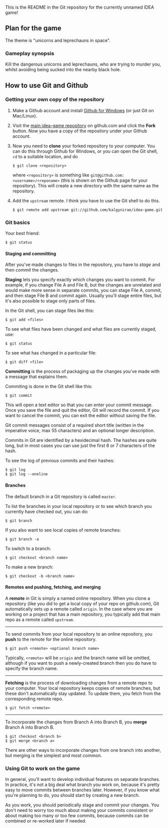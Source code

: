 This is the README in the Git repository for the currently unnamed IDEA
game!

## Plan for the game

The theme is "unicorns and leprechauns in space".

### Gameplay synopsis

Kill the dangerous unicorns and leprechauns, who are trying to murder
you, whilst avoiding being sucked into the nearby black hole.

## How to use Git and Github

### Getting your own copy of the repository

1.  Make a Github account and install [Github for Windows][2] (or just
    Git on Mac/Linux).

2.  Visit the [main idea-game repository][3] on github.com and click the
    **Fork** button. Now you have a copy of the repository under your
    Github account.

3.  Now you need to **clone** your forked repository to your computer. You
    can do this through Github for Windows, or you can open the Git
    shell, `cd` to a suitable location, and do

        $ git clone <repository>

    where `<repository>` is something like
    `git@github.com:<username>/<reponame>` (this is shown on the Github
    page for your repository). This will create a new directory with the
    same name as the repository.

4.  Add the `upstream` remote. I think you have to use the Git shell to
    do this.

        $ git remote add upstream git://github.com/kalgynirae/idea-game.git

### Git basics

Your best friend:

    $ git status

#### Staging and committing

After you've made changes to files in the repository, you have to
*stage* and then *commit* the changes.

**Staging** lets you specify exactly which changes you want to commit.
For example, if you change File A and File B, but the changes are
unrelated and would make more sense in separate commits, you can stage
File A, commit, and then stage File B and commit again. Usually you'll
stage entire files, but it's also possible to stage only parts of files.

In the Git shell, you can stage files like this:

    $ git add <files>

To see what files have been changed and what files are currently staged,
use:

    $ git status

To see what has changed in a particular file:

    $ git diff <file>

**Committing** is the process of packaging up the changes you've made
with a message that explains them.

Commiting is done in the Git shell like this:

    $ git commit

This will open a text editor so that you can enter your commit message.
Once you save the file and quit the editor, Git will record the commit.
If you want to cancel the commit, you can exit the editor without saving
the file.

Git commit messages consist of a required short title
(written in the imperative voice, max 55 characters) and an optional
longer description.

Commits in Git are identified by a hexidecimal hash. The hashes are
quite long, but in most cases you can use just the first 6 or 7 characters of
the hash.

To see the log of previous commits and their hashes:

    $ git log
    $ git log --oneline

#### Branches

The default branch in a Git repository is called `master`.

To list the branches in your local repository or to see which branch you
currently have checked out, you can do:

    $ git branch

If you also want to see local copies of remote branches:

    $ git branch -a

To switch to a branch:

    $ git checkout <branch name>

To make a new branch:

    $ git checkout -b <branch name>

#### Remotes and pushing, fetching, and merging

A **remote** in Git is simply a named online repository. When you clone
a repository (like you did to get a local copy of your repo on
github.com), Git automatically sets up a remote called `origin`. In the
case where you are working on a project that has a main repository, you
typically add that main repo as a remote called `upstream`.

---

To send commits from your local repository to an online repository, you
**push** to the remote for the online repository.

    $ git push <remote> <optional branch name>

Typically, `<remote>` will be `origin` and the branch name will be
omitted, although if you want to push a newly-created branch then you do
have to specify the branch name.

---

**Fetching** is the process of downloading changes from a remote repo to
your computer. Your local repository keeps copies of remote
branches, but these don't automatically stay updated. To update them,
you fetch from the corresponding remote repo.

    $ git fetch <remote>

---

To incorporate the changes from Branch A into Branch B, you
**merge** Branch A into Branch B.

    $ git checkout <branch b>
    $ git merge <branch a>

There are other ways to incorporate changes from one branch into
another, but merging is the simplest and most common.

### Using Git to work on the game

In general, you'll want to develop individual features on separate
branches. In practice, it's not a big deal what branch you work on,
because it's pretty easy to move commits between branches later.
However, if you know what you're planning to do, you should start by
creating a new branch.

As you work, you should periodically stage and commit your changes. You
don't need to worry too much about making your commits consistent or
about making too many or too few commits, because commits can be
combined or re-worked later if needed.

[1]: https://github.com/
[2]: http://windows.github.com/
[3]: https://github.com/kalgynirae/idea-game
